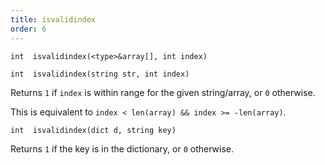 ```yaml
---
title: isvalidindex
order: 6
---
```

`int  isvalidindex(<type>&array[], int index)`

`int  isvalidindex(string str, int index)`

Returns `1` if `index` is within range for the given string/array, or `0` otherwise.

This is equivalent to `index < len(array) && index >= -len(array)`.

`int  isvalidindex(dict d, string key)`

Returns `1` if the key is in the dictionary, or `0` otherwise.

